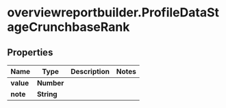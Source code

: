 # overviewreportbuilder.ProfileDataStageCrunchbaseRank

## Properties

Name | Type | Description | Notes
------------ | ------------- | ------------- | -------------
**value** | **Number** |  | 
**note** | **String** |  | 


